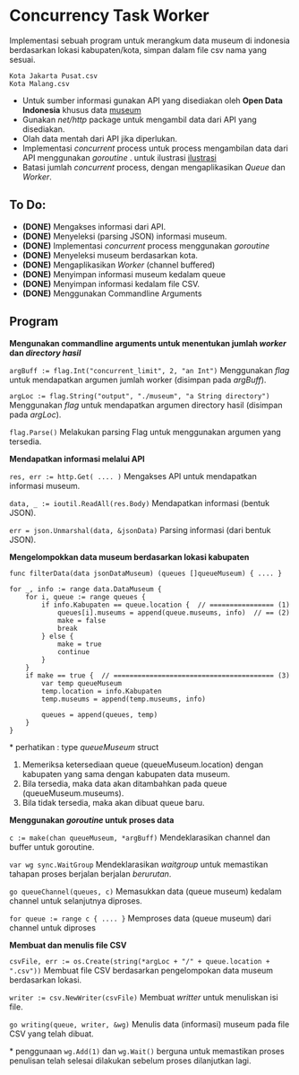 # Concurrency Task Worker

Implementasi sebuah program untuk merangkum data museum di indonesia berdasarkan lokasi kabupaten/kota, simpan dalam file csv nama yang sesuai.

```
Kota Jakarta Pusat.csv
Kota Malang.csv
``` 

* Untuk sumber informasi gunakan API yang disediakan oleh **Open Data Indonesia** khusus data [museum](http://data.go.id/dataset/museum-indonesia)
* Gunakan *net/http* package untuk mengambil data dari API yang disediakan.
* Olah data mentah dari API jika diperlukan.
* Implementasi *concurrent* process untuk process mengambilan data dari API menggunakan *goroutine* . untuk ilustrasi [ilustrasi](https://talks.golang.org/2012/concurrency.slide)
* Batasi jumlah *concurrent* process, dengan mengaplikasikan *Queue* dan *Worker*.

## To Do:
+ **(DONE)** Mengakses informasi dari API.
+ **(DONE)** Menyeleksi (parsing JSON) informasi museum.
+ **(DONE)** Implementasi *concurrent* process menggunakan *goroutine*
+ **(DONE)** Menyeleksi museum berdasarkan kota.
+ **(DONE)** Mengaplikasikan *Worker* (channel buffered)
+ **(DONE)** Menyimpan informasi museum kedalam queue
+ **(DONE)** Menyimpan informasi kedalam file CSV.
+ **(DONE)** Menggunakan Commandline Arguments



## Program
**Mengunakan commandline arguments untuk menentukan jumlah *worker* dan *directory hasil***

`argBuff := flag.Int("concurrent_limit", 2, "an Int")` Menggunakan *flag* untuk mendapatkan argumen jumlah worker (disimpan pada *argBuff*).

`argLoc := flag.String("output", "./museum", "a String directory")` Menggunakan *flag* untuk mendapatkan argumen directory hasil (disimpan pada *argLoc*).

`flag.Parse()` Melakukan parsing Flag untuk menggunakan argumen yang tersedia.

**Mendapatkan informasi melalui API**

`res, err := http.Get( .... )` Mengakses API untuk mendapatkan informasi museum.

`data, _ := ioutil.ReadAll(res.Body)` Mendapatkan informasi (bentuk JSON). 

`err = json.Unmarshal(data, &jsonData)` Parsing informasi (dari bentuk JSON).

**Mengelompokkan data museum berdasarkan lokasi kabupaten**

`func filterData(data jsonDataMuseum) (queues []queueMuseum) { .... }`

```
for _, info := range data.DataMuseum {
    for i, queue := range queues {
        if info.Kabupaten == queue.location {  // ================ (1)
            queues[i].museums = append(queue.museums, info)  // == (2)
            make = false
            break
        } else {
            make = true
            continue
        }
    }
    if make == true {  // ======================================== (3)
        var temp queueMuseum
        temp.location = info.Kabupaten
        temp.museums = append(temp.museums, info)

        queues = append(queues, temp)
    }
}
```

\* perhatikan : type *queueMuseum* struct
1. Memeriksa ketersediaan queue (queueMuseum.location) dengan kabupaten yang sama dengan kabupaten data museum.
2. Bila tersedia, maka data akan ditambahkan pada queue (queueMuseum.museums).
3. Bila tidak tersedia, maka akan dibuat queue baru.

**Menggunakan *goroutine* untuk proses data**

`c := make(chan queueMuseum, *argBuff)` Mendeklarasikan channel dan buffer untuk goroutine.

`var wg sync.WaitGroup` Mendeklarasikan *waitgroup* untuk memastikan tahapan proses berjalan berjalan *berurutan*.

`go queueChannel(queues, c)` Memasukkan data (queue museum) kedalam channel untuk selanjutnya diproses.

`for queue := range c { .... }` Memproses data (queue museum) dari channel untuk diproses

**Membuat dan menulis file CSV**

`csvFile, err := os.Create(string(*argLoc + "/" + queue.location + ".csv"))` Membuat file CSV berdasarkan pengelompokan data museum berdasarkan lokasi.

`writer := csv.NewWriter(csvFile)` Membuat *writter* untuk menuliskan isi file.

`go writing(queue, writer, &wg)` Menulis data (informasi) museum pada file CSV yang telah dibuat.

\* penggunaan `wg.Add(1)` dan `wg.Wait()` berguna untuk memastikan proses penulisan telah selesai dilakukan sebelum proses dilanjutkan lagi.
